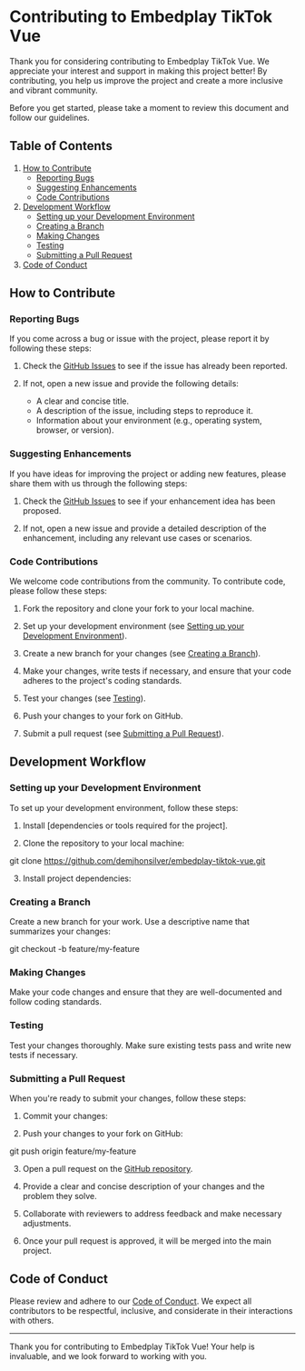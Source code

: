 # Contributing to Embedplay TikTok Vue

Thank you for considering contributing to Embedplay TikTok Vue. We appreciate your interest and support in making this project better! By contributing, you help us improve the project and create a more inclusive and vibrant community.

Before you get started, please take a moment to review this document and follow our guidelines.

## Table of Contents

1. [How to Contribute](#how-to-contribute)
   - [Reporting Bugs](#reporting-bugs)
   - [Suggesting Enhancements](#suggesting-enhancements)
   - [Code Contributions](#code-contributions)
2. [Development Workflow](#development-workflow)
   - [Setting up your Development Environment](#setting-up-your-development-environment)
   - [Creating a Branch](#creating-a-branch)
   - [Making Changes](#making-changes)
   - [Testing](#testing)
   - [Submitting a Pull Request](#submitting-a-pull-request)
3. [Code of Conduct](#code-of-conduct)

## How to Contribute

### Reporting Bugs

If you come across a bug or issue with the project, please report it by following these steps:

1. Check the [GitHub Issues](https://github.com/demjhonsilver/embedplay-tiktok-vue/issues) to see if the issue has already been reported.

2. If not, open a new issue and provide the following details:
   - A clear and concise title.
   - A description of the issue, including steps to reproduce it.
   - Information about your environment (e.g., operating system, browser, or version).

### Suggesting Enhancements

If you have ideas for improving the project or adding new features, please share them with us through the following steps:

1. Check the [GitHub Issues](https://github.com/demjhonsilver/embedplay-tiktok-vue/issues) to see if your enhancement idea has been proposed.

2. If not, open a new issue and provide a detailed description of the enhancement, including any relevant use cases or scenarios.

### Code Contributions

We welcome code contributions from the community. To contribute code, please follow these steps:

1. Fork the repository and clone your fork to your local machine.

2. Set up your development environment (see [Setting up your Development Environment](#setting-up-your-development-environment)).

3. Create a new branch for your changes (see [Creating a Branch](#creating-a-branch)).

4. Make your changes, write tests if necessary, and ensure that your code adheres to the project's coding standards.

5. Test your changes (see [Testing](#testing)).

6. Push your changes to your fork on GitHub.

7. Submit a pull request (see [Submitting a Pull Request](#submitting-a-pull-request)).

## Development Workflow

### Setting up your Development Environment

To set up your development environment, follow these steps:

1. Install [dependencies or tools required for the project].

2. Clone the repository to your local machine:

git clone https://github.com/demjhonsilver/embedplay-tiktok-vue.git

3. Install project dependencies:


### Creating a Branch

Create a new branch for your work. Use a descriptive name that summarizes your changes:

git checkout -b feature/my-feature


### Making Changes

Make your code changes and ensure that they are well-documented and follow coding standards.

### Testing

Test your changes thoroughly. Make sure existing tests pass and write new tests if necessary.

### Submitting a Pull Request

When you're ready to submit your changes, follow these steps:

1. Commit your changes:

2. Push your changes to your fork on GitHub:

git push origin feature/my-feature


3. Open a pull request on the [GitHub repository](https://github.com/demjhonsilver/embedplay-tiktok-vue/pulls).

4. Provide a clear and concise description of your changes and the problem they solve.

5. Collaborate with reviewers to address feedback and make necessary adjustments.

6. Once your pull request is approved, it will be merged into the main project.

## Code of Conduct

Please review and adhere to our [Code of Conduct](CODE_OF_CONDUCT.md). We expect all contributors to be respectful, inclusive, and considerate in their interactions with others.

---

Thank you for contributing to Embedplay TikTok Vue! Your help is invaluable, and we look forward to working with you.
